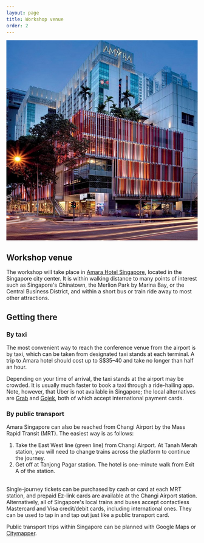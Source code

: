 ```yaml
---
layout: page
title: Workshop venue
order: 2
---
```


<!-- <img src="{{ 'hotel.jpg' | absolute_url }}" width="600px" /> -->
![Amara Hotel](/amara.jpg)

## Workshop venue

The workshop will take place in [Amara Hotel Singapore](https://singapore.amarahotels.com/), located in the Singapore city center. It is within walking distance to many points of interest such as Singapore's Chinatown, the Merlion Park by Marina Bay, or the Central Business District, and within a short bus or train ride away to most other attractions.

## Getting there

### By taxi

The most convenient way to reach the conference venue from the airport is by taxi, which can be taken from designated taxi stands at each terminal. A trip to Amara hotel should cost up to S$35&ndash;40 and take no longer than half an hour.

Depending on your time of arrival, the taxi stands at the airport may be crowded. It is usually much faster to book a taxi through a ride-hailing app. 
Note, however, that Uber is not available in Singapore; the local alternatives are [Grab](https://www.grab.com/sg/download/) and [Gojek](https://www.gojek.com/sg/), both of which accept international payment cards.

### By public transport

Amara Singapore can also be reached from Changi Airport by the Mass Rapid Transit (MRT). The easiest way is as follows:

1. Take the East West line (green line) from Changi Airport. At Tanah Merah station, you will need to change trains across the platform to continue the journey.
2. Get off at Tanjong Pagar station. The hotel is one-minute walk from Exit A of the station.

<!-- Please consult the map below for more details and alternative routes. -->

<!-- <iframe src="https://www.google.com/maps/embed?pb=!1m18!1m12!1m3!1d2960.740579128976!2d103.84475673749931!3d1.2887080374390363!2m3!1f0!2f0!3f0!3m2!1i1024!2i768!4f13.1!3m3!1m2!1s0x31da190abb1c2e8d%3A0x81504b4ffa8d3709!2sHotel%20Swiss%C3%B4tel%20Merchant%20Court!5e0!3m2!1sen!2ssg!4v1574680128826!5m2!1sen!2ssg" width="600" height="450" frameborder="0" style="border:0;" allowfullscreen=""></iframe> -->

&nbsp;        
Single-journey tickets can be purchased by cash or card at each MRT station, and prepaid Ez-link cards are available at the Changi Airport station. Alternatively, all of Singapore's local trains and buses accept contactless Mastercard and Visa credit/debit cards, including international ones. They can be used to tap in and tap out just like a public transport card.

Public transport trips within Singapore can be planned with Google Maps or [Citymapper](https://citymapper.com/singapore?set_region=sg-singapore).

<!-- ## Accommodation -->

<!-- All workshop participants are entitled to discounted rates at Paradox Singapore, starting at S$260 (+taxes) per night for a Luxe Room. To book using this rate, please [use this link](https://reservations.travelclick.com/95976?groupID=3487706). -->



<!-- There is a wide variety of other hotels in the vicinity of Amara Hotel, all of which can be found through websites such as [Booking.com](https://www.booking.com/searchresults.en-gb.html?checkin=2022-12-04;checkout=2022-12-09;dest_id=8159;dest_type=district;srpvid=1d2060e357470057;ss=Clarke%20Quay&#) or [Hotels.com](https://sg.hotels.com/search.do?resolved-location=NEIGHBORHOOD%3A1771966%3AUNKNOWN%3AUNKNOWN&destination-id=1771966&q-destination=Clarke%20Quay,%20Singapore,%20Singapore&q-check-in=2022-12-04&q-check-out=2022-12-09&q-rooms=1&q-room-0-adults=1&q-room-0-children=0).  -->


<!-- We also suggest to search for other hotels around the Chinatown and Bugis areas, which have many cheaper options and are within a 10&ndash;15-minute bus ride to the workshop venue. -->

<!-- ## Workshop dinner

The conference dinner will take place in the restaurant Peach Garden, located on the 33th floor of the OCBC Centre (<a href="https://goo.gl/maps/L7nQAzLSkRscGwn8A">65 Chulia St, Singapore 049513</a>). We will leave from Paradox Hotel at 18:15 and walk to the restaurant. Participants who wish to go to the dinner venue directly should arrive no later than 18:45.

<div class="warning"><p><b><i class="fas fa-exclamation-triangle"></i>&nbsp; Scam alert</b></p>
	<p>We have been notified that an unaffiliated company "EHotel Services" is contacting participants about alleged accommodation bookings for the workshop. Please note that this is a scam, and <b>you will not be contacted by any third party on our behalf</b>.</p>
</div> -->
